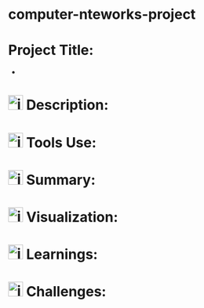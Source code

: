 # computer-nteworks-project

# Project Title:
- 

# <img width="30" height="30" alt="image" src="https://github.com/user-attachments/assets/63687b28-62e0-4a18-b9a7-02efc50dceb5" /> Description:

# <img width="30" height="30" alt="image" src="https://github.com/user-attachments/assets/26780cf3-4554-4e0a-9701-d7c2fe060223" /> Tools Use:

# <img width="30" height="30" alt="image" src="https://github.com/user-attachments/assets/8f149832-d9f8-428b-82c2-bc6de41a6597" /> Summary:

# <img width="30" height="30" alt="image" src="https://github.com/user-attachments/assets/993d7e4b-b8fd-4d2c-93ba-01bea864d133" /> Visualization:

# <img width="30" height="30" alt="image" src="https://github.com/user-attachments/assets/f2821bd8-bb52-4edc-919c-0bf6fa2e7233" /> Learnings:

# <img width="30" height="30" alt="image" src="https://github.com/user-attachments/assets/db740343-76e3-425d-9991-d39f704abfdc" /> Challenges:


